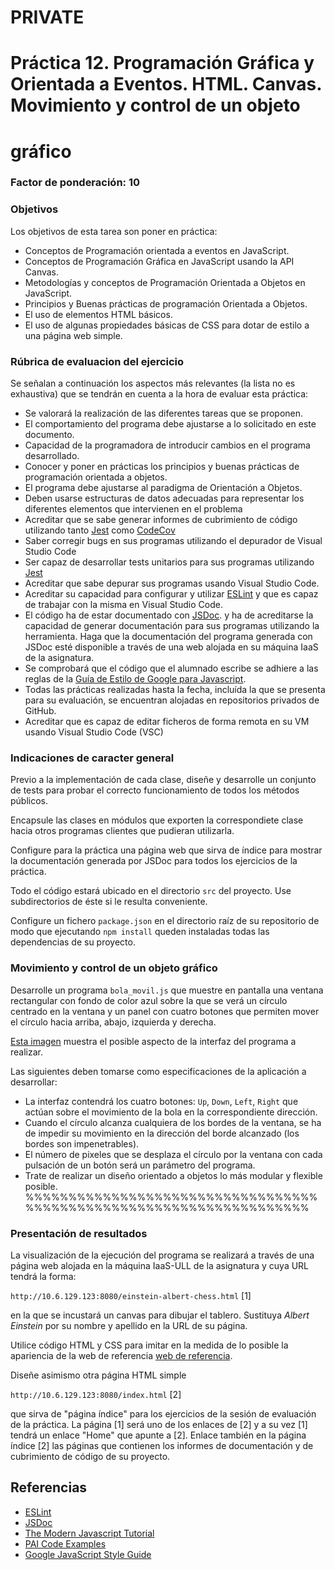 # PRIVATE







# Práctica 12. Programación Gráfica y Orientada a Eventos. HTML. Canvas. Movimiento y control de un objeto
# gráfico
### Factor de ponderación: 10

### Objetivos
Los objetivos de esta tarea son poner en práctica:
* Conceptos de Programación orientada a eventos en JavaScript.
* Conceptos de Programación Gráfica en JavaScript usando la API Canvas.
* Metodologías y conceptos de Programación Orientada a Objetos en JavaScript.
* Principios y Buenas prácticas de programación Orientada a Objetos.
* El uso de elementos HTML básicos.
* El uso de algunas propiedades básicas de CSS para dotar de estilo a una página web simple.

### Rúbrica de evaluacion del ejercicio
Se señalan a continuación los aspectos más relevantes (la lista no es exhaustiva)
que se tendrán en cuenta a la hora de evaluar esta práctica:
* Se valorará la realización de las diferentes tareas que se proponen.
* El comportamiento del programa debe ajustarse a lo solicitado en este documento.
* Capacidad de la programadora de introducir cambios en el programa desarrollado.
* Conocer y poner en prácticas los principios y buenas prácticas de programación orientada a objetos.
* El programa debe ajustarse al paradigma de Orientación a Objetos.
* Deben usarse estructuras de datos adecuadas para representar los diferentes elementos que intervienen en el problema
* Acreditar que se sabe generar informes de cubrimiento de código utilizando tanto 
[Jest](https://jestjs.io/)
como
[CodeCov](https://docs.codecov.com/docs)
* Saber corregir bugs en sus programas utilizando el depurador de Visual Studio Code
* Ser capaz de desarrollar tests unitarios para sus programas utilizando 
[Jest](https://jestjs.io/)
* Acreditar que sabe depurar sus programas usando Visual Studio Code.
* Acreditar su capacidad para configurar y utilizar 
[ESLint](https://eslint.org/)
  y que es capaz de trabajar con la misma en Visual Studio Code.
* El código ha de estar documentado con 
[JSDoc](https://jsdoc.app/). 
  y ha de acreditarse la capacidad de generar documentación para sus programas utilizando la herramienta.
  Haga que la documentación del programa generada con JSDoc esté disponible a través de una web alojada en su máquina IaaS de la asignatura.
* Se comprobará que el código que el alumnado escribe se adhiere a las reglas de la 
[Guía de Estilo de Google para Javascript](https://google.github.io/styleguide/jsguide.html).
* Todas las prácticas realizadas hasta la fecha, incluída la que se presenta para su evaluación, se encuentran alojadas en repositorios privados de GitHub.
* Acreditar que es capaz de editar ficheros de forma remota en su VM usando Visual Studio
  Code (VSC)

### Indicaciones de caracter general
Previo a la implementación de cada clase, diseñe y desarrolle un conjunto de tests para probar el correcto
funcionamiento de todos los métodos públicos.

Encapsule las clases en módulos que exporten la correspondiete clase hacia otros programas clientes que pudieran utilizarla.

Configure para la práctica una página web que sirva de índice para mostrar la documentación generada por
JSDoc para todos los ejercicios de la práctica.

Todo el código estará ubicado en el directorio `src` del proyecto. Use subdirectorios de éste si le resulta conveniente.

Configure un fichero `package.json` en el directorio raíz de su repositorio de modo que ejecutando 
`npm install` queden instaladas todas las dependencias de su proyecto.

### Movimiento y control de un objeto gráfico

Desarrolle un programa `bola_movil.js` que muestre en pantalla una ventana
rectangular con fondo de color azul sobre la que se verá un círculo centrado en la ventana
y un panel con cuatro botones que permiten mover el círculo hacia arriba, abajo, izquierda
y derecha.

[Esta
imagen](https://raw.githubusercontent.com/ULL-ESIT-PAI-2021-2022/2021-2022-PAI-P12-GraphicObject/master/bola.png?token=GHSAT0AAAAAABQNNSZAKXSHBKYPLKJMUODKYTTTSAQ)
muestra el posible aspecto de la interfaz del programa a realizar.

Las siguientes deben tomarse como especificaciones de la aplicación a desarrollar:
* La interfaz contendrá los cuatro botones: `Up`, `Down`, `Left`, `Right` que actúan 
  sobre el movimiento de la bola en la correspondiente dirección.
* Cuando el círculo alcanza cualquiera de los bordes de la ventana, se ha de impedir
  su movimiento en la dirección del borde alcanzado (los bordes son impenetrables).
* El número de pixeles que se desplaza el círculo por la ventana con cada pulsación de un botón
  será un parámetro del programa.
* Trate de realizar un diseño orientado a objetos lo más modular y flexible posible.
%%%%%%%%%%%%%%%%%%%%%%%%%%%%%%%%%%%%%%%%%%%%%%%%%%%%%%%%%%%%%%%%%%%

### Presentación de resultados
La visualización de la ejecución del programa se realizará a través de una página web alojada
en la máquina IaaS-ULL de la asignatura y cuya URL tendrá la forma:

`http://10.6.129.123:8080/einstein-albert-chess.html` [1]

en la que se incustará un canvas para dibujar el tablero.
Sustituya *Albert Einstein* por su nombre y apellido en la URL de su página.

Utilice código HTML y CSS para imitar en la medida de lo posible la apariencia de la web de referencia
[web de referencia](https://lichess.org/).

Diseñe asimismo otra página HTML simple 

`http://10.6.129.123:8080/index.html` [2]

que sirva de "página índice" para los ejercicios de la sesión de evaluación de la práctica.
La página [1] será uno de los enlaces de [2] y a su vez [1] tendrá un enlace "Home" que apunte a [2].
Enlace también en la página índice [2] las páginas que contienen los informes de documentación y de
cubrimiento de código de su proyecto.

## Referencias
* [ESLint](https://eslint.org/)
* [JSDoc](https://jsdoc.app/)
* [The Modern Javascript Tutorial](https://javascript.info)
* [PAI Code Examples](https://github.com/ULL-ESIT-PAI-2021-2022/PAI-class-code-examples/tree/master/src)
* [Google JavaScript Style Guide](https://google.github.io/styleguide/jsguide.html)

